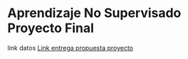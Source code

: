 # Aprendizaje No Supervisado Proyecto Final


link datos
[Link entrega propuesta proyecto]( https://github.com/maortiz1/AprendizajeNOSuper_Proyecto/blob/main/Entregas/Proyecto%20-%20Entrega%201-%20Propuesta.pdf)
